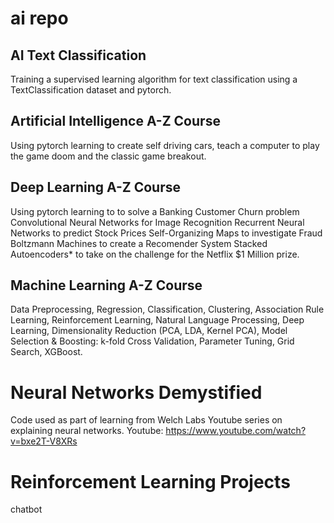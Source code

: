# ai repo

## AI Text Classification
Training a supervised learning algorithm for text classification using a TextClassification dataset and pytorch.

## Artificial Intelligence A-Z Course
Using pytorch learning to create self driving cars, teach a computer to play the game doom and the classic game breakout.

## Deep Learning A-Z Course
Using pytorch learning to to solve a Banking Customer Churn problem Convolutional Neural Networks for Image Recognition Recurrent Neural Networks to predict Stock Prices Self-Organizing Maps to investigate Fraud Boltzmann Machines to create a Recomender System Stacked Autoencoders* to take on the challenge for the Netflix $1 Million prize.

## Machine Learning A-Z Course
Data Preprocessing, Regression, Classification, Clustering, Association Rule Learning, Reinforcement Learning, Natural Language Processing, Deep Learning, Dimensionality Reduction (PCA, LDA, Kernel PCA), Model Selection & Boosting: k-fold Cross Validation, Parameter Tuning, Grid Search, XGBoost.

# Neural Networks Demystified
Code used as part of learning from Welch Labs Youtube series on explaining neural networks. Youtube: https://www.youtube.com/watch?v=bxe2T-V8XRs

# Reinforcement Learning Projects
chatbot